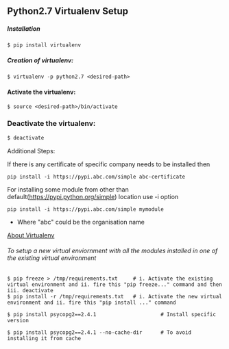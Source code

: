## Python2.7 Virtualenv Setup

##### Installation
```
$ pip install virtualenv
```

##### Creation of virtualenv:
```
$ virtualenv -p python2.7 <desired-path>
```

#### Activate the virtualenv:
```
$ source <desired-path>/bin/activate
```

### Deactivate the virtualenv:
```bash
$ deactivate
```

Additional Steps:

If there is any certificate of specific company needs to be installed then

```pip install -i https://pypi.abc.com/simple abc-certificate```

For installing some module from other than default(https://pypi.python.org/simple) location use -i option

```pip install -i https://pypi.abc.com/simple mymodule```

* Where "abc" could be the organisation name

[About Virtualenv](https://virtualenv.pypa.io/en/stable/)

###### To setup a new virtual enviornment with all the modules installed in one of the existing virtual environment #####

```
$ pip freeze > /tmp/requirements.txt	 # i. Activate the existing virtual environment and ii. fire this "pip freeze..." command and then iii. deactivate
$ pip install -r /tmp/requirements.txt   # i. Activate the new virtual environment and ii. fire this "pip install ..." command
```


```
$ pip install psycopg2==2.4.1                     # Install specific version

$ pip install psycopg2==2.4.1 --no-cache-dir      # To avoid installing it from cache
```


